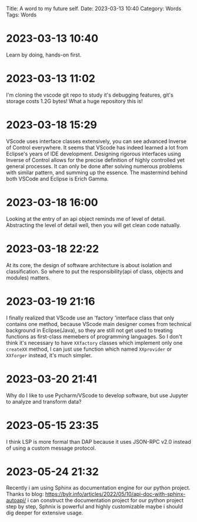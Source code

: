 Title: A word to my future self.
Date: 2023-03-13 10:40
Category: Words
Tags: Words

# 2023-03-13 10:40
Learn by doing, hands-on first.

# 2023-03-13 11:02
I'm cloning the vscode git repo to study it's debugging features, git's storage costs 1.2G bytes! What a huge repository this is!

# 2023-03-18 15:29
VScode uses interface classes extensively, you can see advanced Inverse of Control everywhere. It seems that VScode has indeed learned a lot from Eclipse's years of IDE development. Designing rigorous interfaces using Inverse of Control allows for the precise definition of highly controlled yet general processes. It can only be done after solving numerous problems with similar pattern, and summing up the essence. The mastermind behind both VSCode and Eclipse is Erich Gamma.

# 2023-03-18 16:00
Looking at the entry of an api object reminds me of level of detail. Abstracting the level of detail well, then you will get clean code natually.

# 2023-03-18 22:22
At its core, the design of software architecture is about isolation and classification. So where to put the responsibility(api of class, objects and modules) matters.

# 2023-03-19 21:16
I finally realized that VScode use an 'factory 'interface class that only contains one method, because VScode main designer comes from technical background in Eclipse(Java), so they are still not get used to treating functions as first-class memebers of programming languages. So I don't think it's necessary to have `XXfactory` classes which implement only one `createXX` method, I can just use function which named `XXprovider` or `XXforger` instead, it's much simpler.

# 2023-03-20 21:41
Why do I like to use Pycharm/VScode to develop software, but use Jupyter to analyze and transform data? 

# 2023-05-15 23:35
I think LSP is more formal than DAP because it uses JSON-RPC v2.0 instead of using a custom message protocol.

# 2023-05-24 21:32
Recently i am using Sphinx as documentation engine for our python project. Thanks to blog: https://bylr.info/articles/2022/05/10/api-doc-with-sphinx-autoapi/ i can construct the documentation project for our python project step by step, Sphnix is powerful and highly customizable maybe i should dig deeper for extensive usage.